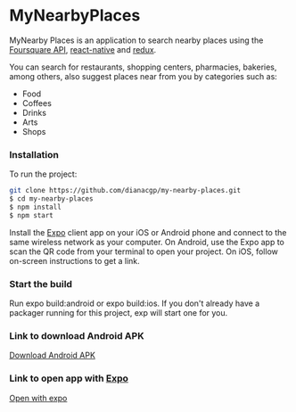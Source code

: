 # MyNearbyPlaces

MyNearby Places is an application to search nearby places using the [Foursquare API], [react-native] and [redux].

You can search for restaurants, shopping centers, pharmacies, bakeries, among others, also suggest places near from you by categories such as:
  - Food
  - Coffees
  - Drinks
  - Arts
  - Shops

### Installation

To run the project:

```sh
git clone https://github.com/dianacgp/my-nearby-places.git
$ cd my-nearby-places
$ npm install
$ npm start
```

Install the [Expo] client app on your iOS or Android phone and connect to the same wireless network as your computer. On Android, use the Expo app to scan the QR code from your terminal to open your project. On iOS, follow on-screen instructions to get a link.

   [Foursquare API]: <https://developer.foursquare.com/>
   [react-native]: <https://facebook.github.io/react-native/>
   [node.js]: <http://nodejs.org>
   [redux]: <https://redux.js.org/>
   [Expo]: <https://expo.io/>
   [Download Android APK]:<https://drive.google.com/file/d/194gbNZ_2UgoFsGjpvGFqmUU9mKIcUocT/view?usp=sharing/>
   [Open with expo]:<https://expo.io/@dianacgp1280/MyNearbyPlaces/>
   
   
### Start the build
Run expo build:android or expo build:ios. If you don't already have a packager running for this project, exp will start one for you.

### Link to download Android APK
[Download Android APK]

### Link to open app with [Expo]
[Open with expo]






